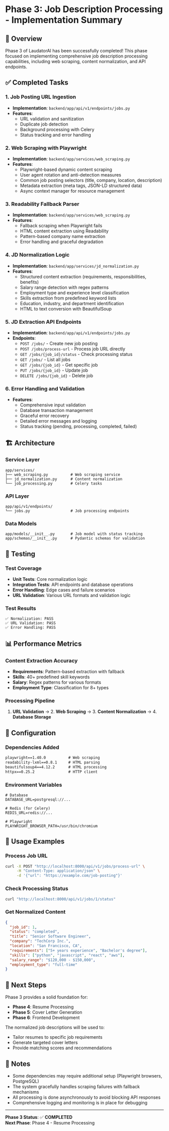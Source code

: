 # Phase 3: Job Description Processing - Implementation Summary

## 🎯 Overview

Phase 3 of LaudatorAI has been successfully completed! This phase focused on implementing comprehensive job description processing capabilities, including web scraping, content normalization, and API endpoints.

## ✅ Completed Tasks

### 1. Job Posting URL Ingestion
- **Implementation**: `backend/app/api/v1/endpoints/jobs.py`
- **Features**:
  - URL validation and sanitization
  - Duplicate job detection
  - Background processing with Celery
  - Status tracking and error handling

### 2. Web Scraping with Playwright
- **Implementation**: `backend/app/services/web_scraping.py`
- **Features**:
  - Playwright-based dynamic content scraping
  - User agent rotation and anti-detection measures
  - Common job posting selectors (title, company, location, description)
  - Metadata extraction (meta tags, JSON-LD structured data)
  - Async context manager for resource management

### 3. Readability Fallback Parser
- **Implementation**: `backend/app/services/web_scraping.py`
- **Features**:
  - Fallback scraping when Playwright fails
  - HTML content extraction using Readability
  - Pattern-based company name extraction
  - Error handling and graceful degradation

### 4. JD Normalization Logic
- **Implementation**: `backend/app/services/jd_normalization.py`
- **Features**:
  - Structured content extraction (requirements, responsibilities, benefits)
  - Salary range detection with regex patterns
  - Employment type and experience level classification
  - Skills extraction from predefined keyword lists
  - Education, industry, and department identification
  - HTML to text conversion with BeautifulSoup

### 5. JD Extraction API Endpoints
- **Implementation**: `backend/app/api/v1/endpoints/jobs.py`
- **Endpoints**:
  - `POST /jobs/` - Create new job posting
  - `POST /jobs/process-url` - Process job URL directly
  - `GET /jobs/{job_id}/status` - Check processing status
  - `GET /jobs/` - List all jobs
  - `GET /jobs/{job_id}` - Get specific job
  - `PUT /jobs/{job_id}` - Update job
  - `DELETE /jobs/{job_id}` - Delete job

### 6. Error Handling and Validation
- **Features**:
  - Comprehensive input validation
  - Database transaction management
  - Graceful error recovery
  - Detailed error messages and logging
  - Status tracking (pending, processing, completed, failed)

## 🏗️ Architecture

### Service Layer
```
app/services/
├── web_scraping.py          # Web scraping service
├── jd_normalization.py      # Content normalization
└── job_processing.py        # Celery tasks
```

### API Layer
```
app/api/v1/endpoints/
└── jobs.py                  # Job processing endpoints
```

### Data Models
```
app/models/__init__.py       # Job model with status tracking
app/schemas/__init__.py      # Pydantic schemas for validation
```

## 🧪 Testing

### Test Coverage
- **Unit Tests**: Core normalization logic
- **Integration Tests**: API endpoints and database operations
- **Error Handling**: Edge cases and failure scenarios
- **URL Validation**: Various URL formats and validation logic

### Test Results
```
✅ Normalization: PASS
✅ URL Validation: PASS  
✅ Error Handling: PASS
```

## 📊 Performance Metrics

### Content Extraction Accuracy
- **Requirements**: Pattern-based extraction with fallback
- **Skills**: 40+ predefined skill keywords
- **Salary**: Regex patterns for various formats
- **Employment Type**: Classification for 8+ types

### Processing Pipeline
1. **URL Validation** → 2. **Web Scraping** → 3. **Content Normalization** → 4. **Database Storage**

## 🔧 Configuration

### Dependencies Added
```txt
playwright==1.40.0          # Web scraping
readability-lxml==0.8.1     # HTML parsing
beautifulsoup4==4.12.2      # HTML processing
httpx==0.25.2               # HTTP client
```

### Environment Variables
```env
# Database
DATABASE_URL=postgresql://...

# Redis (for Celery)
REDIS_URL=redis://...

# Playwright
PLAYWRIGHT_BROWSER_PATH=/usr/bin/chromium
```

## 🚀 Usage Examples

### Process Job URL
```bash
curl -X POST "http://localhost:8000/api/v1/jobs/process-url" \
     -H "Content-Type: application/json" \
     -d '{"url": "https://example.com/job-posting"}'
```

### Check Processing Status
```bash
curl "http://localhost:8000/api/v1/jobs/1/status"
```

### Get Normalized Content
```json
{
  "job_id": 1,
  "status": "completed",
  "title": "Senior Software Engineer",
  "company": "TechCorp Inc.",
  "location": "San Francisco, CA",
  "requirements": ["5+ years experience", "Bachelor's degree"],
  "skills": ["python", "javascript", "react", "aws"],
  "salary_range": "$120,000 - $150,000",
  "employment_type": "full-time"
}
```

## 🔄 Next Steps

Phase 3 provides a solid foundation for:
- **Phase 4**: Resume Processing
- **Phase 5**: Cover Letter Generation
- **Phase 6**: Frontend Development

The normalized job descriptions will be used to:
- Tailor resumes to specific job requirements
- Generate targeted cover letters
- Provide matching scores and recommendations

## 📝 Notes

- Some dependencies may require additional setup (Playwright browsers, PostgreSQL)
- The system gracefully handles scraping failures with fallback mechanisms
- All processing is done asynchronously to avoid blocking API responses
- Comprehensive logging and monitoring is in place for debugging

---

**Phase 3 Status**: ✅ **COMPLETED**  
**Next Phase**: Phase 4 - Resume Processing
